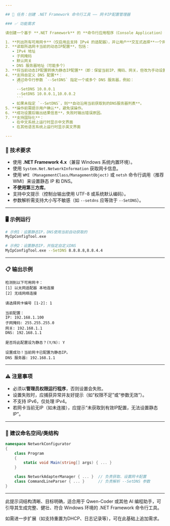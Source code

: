 ```yaml
---

## 🎯 任务：创建 .NET Framework 命令行工具 —— 网卡IP配置管理器

### ✅ 功能需求

请创建一个基于 **.NET Framework** 的 **命令行应用程序（Console Application）**，实现以下功能：

1. **列出所有可用网卡**（仅启用且支持 IPv4 的适配器），并让用户**交互式选择**一个网卡。
2. **读取所选网卡当前的动态IP配置**，包括：
   - IPv4 地址
   - 子网掩码
   - 默认网关
   - DNS 服务器地址（可能多个）
3. **将当前动态IP配置转换为静态IP配置**（即：保留当前IP、掩码、网关，但改为手动设置）。
4. **支持自定义 DNS 配置**：
   - 通过命令行参数 `--SetDNS` 指定一个或多个 DNS 服务器，例如：
     ```
     --SetDNS 10.0.0.1
     --SetDNS 10.0.0.1,10.0.0.2
     ```
   - 如果未指定 `--SetDNS`，则**自动沿用当前获取到的DNS服务器列表**。
5. **操作前需提示用户确认**，避免误操作。
6. **成功设置后输出结果信息**，失败时输出错误原因。
7. **支持国际化**：
   - 在中文系统上运行时显示中文界面
   - 在其他语言系统上运行时显示英文界面

---
```


### 🧩 技术要求

- 使用 **.NET Framework 4.x**（兼容 Windows 系统内置环境）。
- 使用 `System.Net.NetworkInformation` 获取网卡信息。
- 使用 `WMI (ManagementClass/ManagementObject)` 或 `netsh` 命令行调用（推荐 WMI）来设置静态 IP 和 DNS。
- **不使用第三方库**。
- 支持中文提示（控制台输出使用 UTF-8 或系统默认编码）。
- 参数解析需支持大小写不敏感（如 `--setdns` 应等效于 `--SetDNS`）。

---

### 🖥️ 示例运行

```bash
# 示例1：设置静态IP，DNS使用当前自动获取的
MyIpConfigTool.exe

# 示例2：设置静态IP，并指定自定义DNS
MyIpConfigTool.exe --SetDNS 8.8.8.8,8.8.4.4
```

---

### 📋 输出示例

```
检测到以下可用网卡：
[1] 以太网适配器 本地连接
[2] 无线网络连接

请选择网卡编号 [1-2]: 1

当前配置：
IP: 192.168.1.100
子网掩码: 255.255.255.0
网关: 192.168.1.1
DNS: 192.168.1.1

是否将此配置设为静态？(Y/N): Y

设置成功！当前网卡已配置为静态IP。
DNS 服务器: 192.168.1.1
```

---

### ⚠️ 注意事项

- 必须以**管理员权限运行程序**，否则设置会失败。
- 设置失败时，应捕获异常并友好提示（如“权限不足”或“参数无效”）。
- 不支持 IPv6，仅处理 IPv4。
- 若网卡当前无IP（如未连接），应提示“未获取到有效IP配置，无法设置静态IP”。

---

### 📂 建议命名空间/类结构

```csharp
namespace NetworkConfigurator
{
    class Program
    {
        static void Main(string[] args) { ... }
    }

    class NetworkAdapterManager { ... }  // 负责获取、设置网卡配置
    class CommandLineParser { ... }      // 负责解析 --SetDNS 参数
}
```

---

此提示词结构清晰、目标明确，适合用于 Qwen-Coder 或其他 AI 编程助手，可引导其生成完整、健壮、符合 Windows 环境的 .NET Framework 命令行工具。

如需进一步扩展（如支持重置为DHCP、日志记录等），可在此基础上追加需求。